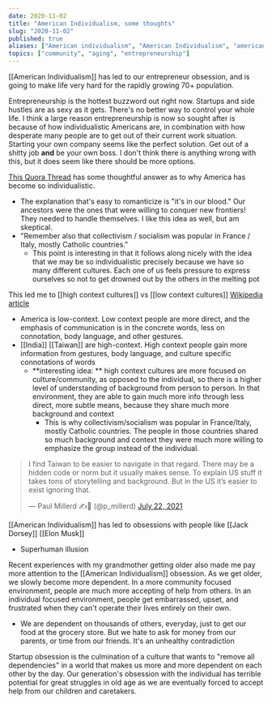 ```yaml
---
date: 2020-11-02
title: "American Individualism, some thoughts"
slug: "2020-11-02"
published: true
aliases: ["American individualism", "American Individualism", "american-individualism"]
topics: ["community", "aging", "entrepreneurship"]
---
```


[[American Individualism]] has led to our entrepreneur obsession, and is going to make life very hard for the rapidly growing 70+ population.

Entrepreneurship is the hottest buzzword out right now. Startups and side hustles are as sexy as it gets. There's no better way to control your whole life. I think a large reason entrepreneurship is now so sought after is because of how individualistic Americans are, in combination with how desperate many people are to get out of their current work situation. Starting your own company seems like the perfect solution. Get out of a shitty job **and** be your own boss. I don't think there is anything wrong with this, but it does seem like there should be more options. 

[This Quora Thread](https://www.quora.com/Why-are-Americans-so-individualistic-I-am-from-Russia) has some thoughtful answer as to why America has become so individualistic. 
- The explanation that's easy to romanticize is "it's in our blood." Our ancestors were the ones that were willing to conquer new frontiers! They needed to handle themselves. I like this idea as well, but am skeptical. 
- "Remember also that collectivism / socialism was popular in France / Italy, mostly Catholic countries."
    - This point is interesting in that it follows along nicely with the idea that we may be so individualistic precisely because we have so many different cultures. Each one of us feels pressure to express ourselves so not to get drowned out by the others in the melting pot

This led me to [[high context cultures]] vs [[low context cultures]] [Wikipedia article](https://en.wikipedia.org/wiki/High-context_and_low-context_cultures)
- America is low-context. Low context people are more direct, and the emphasis of communication is in the concrete words, less on connotation, body language, and other gestures. 
- [[India]] [[Taiwan]] are high-context. High context people gain more information from gestures, body language, and culture specific connotations of words
    - **interesting idea: ** high context cultures are more focused on culture/community, as opposed to the individual, so there is a higher level of understanding of background from person to person. In that environment, they are able to gain much more info through less direct, more subtle means, because they share much more background and context 
        - This is why collectivism/socialism was popular in France/Italy, mostly Catholic countries. The people in those countries shared so much background and context they were much more willing to emphasize the group instead of the individual.

<blockquote class="twitter-tweet"><p lang="en" dir="ltr">I find Taiwan to be easier to navigate in that regard. There may be a hidden code or norm but it usually makes sense. To explain US stuff it takes tons of storytelling and background. But in the US it’s easier to exist ignoring that.</p>&mdash; Paul Millerd ✍📖 (@p_millerd) <a href="https://twitter.com/p_millerd/status/1418180149766352903?ref_src=twsrc%5Etfw">July 22, 2021</a></blockquote> <script async src="https://platform.twitter.com/widgets.js" charset="utf-8"></script>


[[American Individualism]] has led to obsessions with people like [[Jack Dorsey]] [[Elon Musk]]
- Superhuman illusion 

Recent experiences with my grandmother getting older also made me pay more attention to the [[American Individualism]] obsession. As we get older, we slowly become more dependent. In a more community focused environment, people are much more accepting of help from others. In an individual focused environment, people get embarrassed, upset, and frustrated when they can't operate their lives entirely on their own. 
- We are dependent on thousands of others, everyday, just to get our food at the grocery store. But we hate to ask for money from our parents, or time from our friends. It's an unhealthy contradiction

Startup obsession is the culmination of a culture that wants to "remove all dependencies" in a world that makes us more and more dependent on each other by the day. Our generation's obsession with the individual has terrible potential for great struggles in old age as we are eventually forced to accept help from our children and caretakers. 